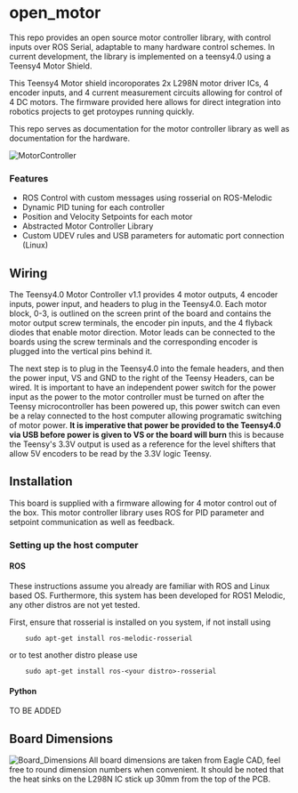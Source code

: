# open_motor
This repo provides an open source motor controller library, with control inputs over ROS Serial, adaptable to many hardware control schemes. In current development, the library is implemented on a teensy4.0 using a Teensy4 Motor Shield. 

This Teensy4 Motor shield incoroporates 2x L298N motor driver ICs, 4 encoder inputs, and 4 current measurement circuits allowing for control of 4 DC motors. The firmware provided here allows for direct integration into robotics projects to get protoypes running quickly.

This repo serves as documentation for the motor controller library as well as documentation for the hardware.

![MotorController](https://user-images.githubusercontent.com/26233185/141203471-50df6b40-a233-4334-bb6f-87546810c80e.jpg)

### Features
- ROS Control with custom messages using rosserial on ROS-Melodic
- Dynamic PID tuning for each controller 
- Position and Velocity Setpoints for each motor
- Abstracted Motor Controller Library
- Custom UDEV rules and USB parameters for automatic port connection (Linux)

## Wiring
The Teensy4.0 Motor Controller v1.1 provides 4 motor outputs, 4 encoder inputs, power input, and headers to plug in the Teensy4.0.
Each motor block, 0-3, is outlined on the screen print of the board and contains the motor output screw terminals, the encoder pin inputs, and the 4 flyback diodes that enable motor direction. Motor leads can be connected to the boards using the screw terminals and the corresponding encoder is plugged into the vertical pins behind it.

The next step is to plug in the Teensy4.0 into the female headers, and then the power input, VS and GND to the right of the Teensy Headers, can be wired. It is important to have an independent power switch for the power input as the power to the motor controller must be turned on after the Teensy microcontroller has been powered up, this power switch can even be a relay connected to the host computer allowing programatic switching of motor power. **It is imperative that power be provided to the Teensy4.0 via USB before power is given to VS or the board will burn** this is because the Teensy's 3.3V output is used as a reference for the level shifters that allow 5V encoders to be read by the 3.3V logic Teensy.

## Installation
This board is supplied with a firmware allowing for 4 motor control out of the box. This motor controller library uses ROS for PID parameter and setpoint communication as well as feedback. 

### Setting up the host computer
#### ROS
These instructions assume you already are familiar with ROS and Linux based OS. Furthermore, this system has been developed for ROS1 Melodic, any other distros are not yet tested.

First, ensure that rosserial is installed on you system, if not install using

        sudo apt-get install ros-melodic-rosserial
        
or to test another distro please use

        sudo apt-get install ros-<your distro>-rosserial

#### Python
  TO BE ADDED

## Board Dimensions
![Board_Dimensions](https://user-images.githubusercontent.com/26233185/141202799-c8fdb869-865a-4dba-a2c7-790d3b03d4e7.JPG)
All board dimensions are taken from Eagle CAD, feel free to round dimension numbers when convenient. It should be noted that the heat sinks on the L298N IC stick up 30mm from the top of the PCB.
